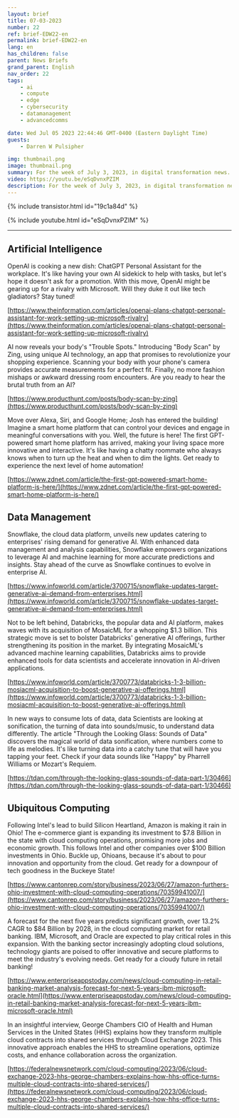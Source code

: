 ```yaml
---
layout: brief
title: 07-03-2023
number: 22
ref: brief-EDW22-en
permalink: brief-EDW22-en
lang: en
has_children: false
parent: News Briefs
grand_parent: English
nav_order: 22
tags:
    - ai
    - compute
    - edge
    - cybersecurity
    - datamanagement
    - advancedcomms

date: Wed Jul 05 2023 22:44:46 GMT-0400 (Eastern Daylight Time)
guests:
    - Darren W Pulsipher

img: thumbnail.png
image: thumbnail.png
summary: For the week of July 3, 2023, in digital transformation news. Is AI finding a replacement for Alexa and Siri? Can we hear our data? And where are the cloud service providers making it rain money?
video: https://youtu.be/eSqDvnxPZIM
description: For the week of July 3, 2023, in digital transformation news. Is AI finding a replacement for Alexa and Siri? Can we hear our data? And where are the cloud service providers making it rain money?
---
```



{% include transistor.html id="19c1a84d" %}



{% include youtube.html id="eSqDvnxPZIM" %}


---

## Artificial Intelligence

OpenAI is cooking a new dish: ChatGPT Personal Assistant for the workplace. It's like having your own AI sidekick to help with tasks, but let's hope it doesn't ask for a promotion. With this move, OpenAI might be gearing up for a rivalry with Microsoft. Will they duke it out like tech gladiators? Stay tuned!

[https://www.theinformation.com/articles/openai-plans-chatgpt-personal-assistant-for-work-setting-up-microsoft-rivalry](https://www.theinformation.com/articles/openai-plans-chatgpt-personal-assistant-for-work-setting-up-microsoft-rivalry)

AI now reveals your body's "Trouble Spots." Introducing "Body Scan" by Zing, using unique AI technology,  an app that promises to revolutionize your shopping experience. Scanning your body with your phone's camera provides accurate measurements for a perfect fit. Finally, no more fashion mishaps or awkward dressing room encounters. Are you ready to hear the brutal truth from an AI?

[https://www.producthunt.com/posts/body-scan-by-zing](https://www.producthunt.com/posts/body-scan-by-zing)

Move over Alexa, Siri, and Google Home; Josh has entered the building! Imagine a smart home platform that can control your devices and engage in meaningful conversations with you. Well, the future is here! The first GPT-powered smart home platform has arrived, making your living space more innovative and interactive. It's like having a chatty roommate who always knows when to turn up the heat and when to dim the lights. Get ready to experience the next level of home automation!

[https://www.zdnet.com/article/the-first-gpt-powered-smart-home-platform-is-here/](https://www.zdnet.com/article/the-first-gpt-powered-smart-home-platform-is-here/)

## Data Management

Snowflake, the cloud data platform, unveils new updates catering to enterprises' rising demand for generative AI. With enhanced data management and analysis capabilities, Snowflake empowers organizations to leverage AI and machine learning for more accurate predictions and insights. Stay ahead of the curve as Snowflake continues to evolve in enterprise AI.

[https://www.infoworld.com/article/3700715/snowflake-updates-target-generative-ai-demand-from-enterprises.html](https://www.infoworld.com/article/3700715/snowflake-updates-target-generative-ai-demand-from-enterprises.html)

Not to be left behind, Databricks, the popular data and AI platform, makes waves with its acquisition of MosaicML for a whopping $1.3 billion. This strategic move is set to bolster Databricks' generative AI offerings, further strengthening its position in the market. By integrating MosaicML's advanced machine learning capabilities, Databricks aims to provide enhanced tools for data scientists and accelerate innovation in AI-driven applications.

[https://www.infoworld.com/article/3700773/databricks-1-3-billion-mosiacml-acquisition-to-boost-generative-ai-offerings.html](https://www.infoworld.com/article/3700773/databricks-1-3-billion-mosiacml-acquisition-to-boost-generative-ai-offerings.html)

In new ways to consume lots of data, data Scientists are looking at sonification, the turning of data into sounds/music, to understand data differently. The article "Through the Looking Glass: Sounds of Data" discovers the magical world of data sonification, where numbers come to life as melodies. It's like turning data into a catchy tune that will have you tapping your feet. Check if your data sounds like "Happy" by Pharrell Williams or Mozart's Requiem.

[https://tdan.com/through-the-looking-glass-sounds-of-data-part-1/30466](https://tdan.com/through-the-looking-glass-sounds-of-data-part-1/30466)

## Ubiquitous Computing

Following Intel's lead to build Silicon Heartland, Amazon is making it rain in Ohio! The e-commerce giant is expanding its investment to $7.8 Billion in the state with cloud computing operations, promising more jobs and economic growth. This follows Intel and other companies over $100 Billion investments in Ohio. Buckle up, Ohioans, because it's about to pour innovation and opportunity from the cloud. Get ready for a downpour of tech goodness in the Buckeye State!

[https://www.cantonrep.com/story/business/2023/06/27/amazon-furthers-ohio-investment-with-cloud-computing-operations/70359941007/](https://www.cantonrep.com/story/business/2023/06/27/amazon-furthers-ohio-investment-with-cloud-computing-operations/70359941007/)

A forecast for the next five years predicts significant growth, over 13.2% CAGR to $84 Billion by 2028, in the cloud computing market for retail banking. IBM, Microsoft, and Oracle are expected to play critical roles in this expansion. With the banking sector increasingly adopting cloud solutions, technology giants are poised to offer innovative and secure platforms to meet the industry's evolving needs. Get ready for a cloudy future in retail banking!

[https://www.enterpriseappstoday.com/news/cloud-computing-in-retail-banking-market-analysis-forecast-for-next-5-years-ibm-microsoft-oracle.html](https://www.enterpriseappstoday.com/news/cloud-computing-in-retail-banking-market-analysis-forecast-for-next-5-years-ibm-microsoft-oracle.html)

In an insightful interview, George Chambers CIO of Health and Human Services in the United States (HHS) explains how they transform multiple cloud contracts into shared services through Cloud Exchange 2023. This innovative approach enables the HHS to streamline operations, optimize costs, and enhance collaboration across the organization. 

[https://federalnewsnetwork.com/cloud-computing/2023/06/cloud-exchange-2023-hhs-george-chambers-explains-how-hhs-office-turns-multiple-cloud-contracts-into-shared-services/](https://federalnewsnetwork.com/cloud-computing/2023/06/cloud-exchange-2023-hhs-george-chambers-explains-how-hhs-office-turns-multiple-cloud-contracts-into-shared-services/)


